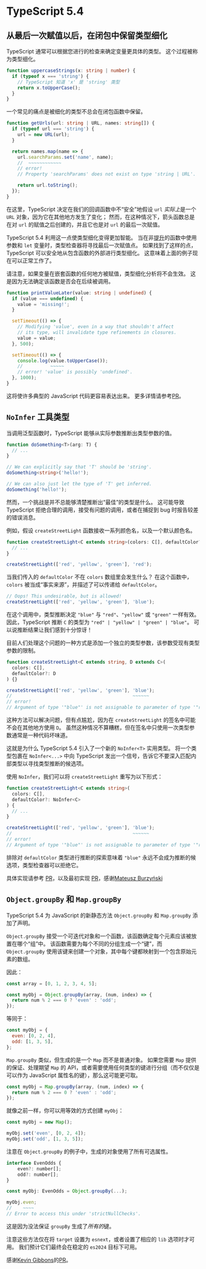# TypeScript 5.4

## 从最后一次赋值以后，在闭包中保留类型细化

TypeScript 通常可以根据您进行的检查来确定变量更具体的类型。
这个过程被称为类型细化。

```ts
function uppercaseStrings(x: string | number) {
  if (typeof x === 'string') {
    // TypeScript 知道 'x' 是 'string' 类型
    return x.toUpperCase();
  }
}
```

一个常见的痛点是被细化的类型不总会在闭包函数中保留。

```ts
function getUrls(url: string | URL, names: string[]) {
  if (typeof url === 'string') {
    url = new URL(url);
  }

  return names.map(name => {
    url.searchParams.set('name', name);
    //  ~~~~~~~~~~~~
    // error!
    // Property 'searchParams' does not exist on type 'string | URL'.

    return url.toString();
  });
}
```

在这里，TypeScript 决定在我们的回调函数中不“安全”地假设 `url` *实际上*是一个 `URL` 对象，因为它在其他地方发生了变化；
然而，在这种情况下，箭头函数总是在对 `url` 的赋值之后创建的，并且它也是对 `url` 的最后一次赋值。

TypeScript 5.4 利用这一点使类型细化变得更加智能。
当在非[提升](https://developer.mozilla.org/en-US/docs/Glossary/Hoisting)的函数中使用参数和 `let` 变量时，类型检查器将寻找最后一次赋值点。
如果找到了这样的点，TypeScript 可以安全地从包含函数的外部进行类型细化。
这意味着上面的例子现在可以正常工作了。

请注意，如果变量在嵌套函数的任何地方被赋值，类型细化分析将不会生效。
这是因为无法确定该函数是否会在后续被调用。

```ts
function printValueLater(value: string | undefined) {
  if (value === undefined) {
    value = 'missing!';
  }

  setTimeout(() => {
    // Modifying 'value', even in a way that shouldn't affect
    // its type, will invalidate type refinements in closures.
    value = value;
  }, 500);

  setTimeout(() => {
    console.log(value.toUpperCase());
    //          ~~~~~
    // error! 'value' is possibly 'undefined'.
  }, 1000);
}
```

这将使许多典型的 JavaScript 代码更容易表达出来。
更多详情请参考[PR](https://github.com/microsoft/TypeScript/pull/56908)。

## `NoInfer` 工具类型

当调用泛型函数时，TypeScript 能够从实际参数推断出类型参数的值。

```ts
function doSomething<T>(arg: T) {
  // ...
}

// We can explicitly say that 'T' should be 'string'.
doSomething<string>('hello!');

// We can also just let the type of 'T' get inferred.
doSomething('hello!');
```

然而，一个挑战是并不总能够清楚推断出“最佳”的类型是什么。
这可能导致 TypeScript 拒绝合理的调用，接受有问题的调用，或者在捕捉到 bug 时报告较差的错误消息。

例如，假设 `createStreetLight` 函数接收一系列颜色名，以及一个默认颜色名。

```ts
function createStreetLight<C extends string>(colors: C[], defaultColor?: C) {
  // ...
}

createStreetLight(['red', 'yellow', 'green'], 'red');
```

当我们传入的 `defaultColor` 不在 `colors` 数组里会发生什么？
在这个函数中，`colors` 被当成“事实来源”，并描述了可以传递给 `defaultColor`。

```ts
// Oops! This undesirable, but is allowed!
createStreetLight(['red', 'yellow', 'green'], 'blue');
```

在这个调用中，类型推断决定 `"blue"` 与 `"red"`、`"yellow"` 或 `"green"` 一样有效。
因此，TypeScript 推断 `C` 的类型为 `"red" | "yellow" | "green" | "blue"`。
可以说推断结果让我们感到十分惊讶！

目前人们处理这个问题的一种方式是添加一个独立的类型参数，该参数受现有类型参数的限制。

```ts
function createStreetLight<C extends string, D extends C>(
  colors: C[],
  defaultColor?: D
) {}

createStreetLight(['red', 'yellow', 'green'], 'blue');
//                                            ~~~~~~
// error!
// Argument of type '"blue"' is not assignable to parameter of type '"red" | "yellow" | "green" | undefined'.
```

这种方法可以解决问题，但有点尴尬，因为在 `createStreetLight` 的签名中可能不会在其他地方使用 `D`。
虽然这种情况不算糟糕，但在签名中只使用一次类型参数通常是一种代码坏味道。

这就是为什么 TypeScript 5.4 引入了一个新的 `NoInfer<T>` 实用类型。
将一个类型包裹在 `NoInfer<...>` 中向 TypeScript 发出一个信号，告诉它不要深入匹配内部类型以寻找类型推断的候选项。

使用 `NoInfer`，我们可以将 `createStreetLight` 重写为以下形式：

```ts
function createStreetLight<C extends string>(
  colors: C[],
  defaultColor?: NoInfer<C>
) {
  // ...
}

createStreetLight(['red', 'yellow', 'green'], 'blue');
//                                            ~~~~~~
// error!
// Argument of type '"blue"' is not assignable to parameter of type '"red" | "yellow" | "green" | undefined'.
```

排除对 `defaultColor` 类型进行推断的探索意味着 `"blue"` 永远不会成为推断的候选项，类型检查器可以拒绝它。

具体实现请参考 [PR](https://github.com/microsoft/TypeScript/pull/56794)，以及最初实现 [PR](https://github.com/microsoft/TypeScript/pull/52968)，感谢[Mateusz Burzyński](https://github.com/Andarist)

## `Object.groupBy` 和 `Map.groupBy`

TypeScript 5.4 为 JavaScript 的新静态方法 `Object.groupBy` 和 `Map.groupBy` 添加了声明。

`Object.groupBy` 接受一个可迭代对象和一个函数，该函数确定每个元素应该被放置在哪个“组”中。
该函数需要为每个不同的分组生成一个“键”，而 `Object.groupBy` 使用该键来创建一个对象，其中每个键都映射到一个包含原始元素的数组。

因此：

```js
const array = [0, 1, 2, 3, 4, 5];

const myObj = Object.groupBy(array, (num, index) => {
  return num % 2 === 0 ? 'even' : 'odd';
});
```

等同于：

```js
const myObj = {
  even: [0, 2, 4],
  odd: [1, 3, 5],
};
```

`Map.groupBy` 类似，但生成的是一个 `Map` 而不是普通对象。
如果您需要 `Map` 提供的保证、处理期望 `Map` 的 API，或者需要使用任何类型的键进行分组（而不仅仅是可以作为 JavaScript 属性名的键），那么这可能更可取。

```js
const myObj = Map.groupBy(array, (num, index) => {
  return num % 2 === 0 ? 'even' : 'odd';
});
```

就像之前一样，你可以用等效的方式创建 `myObj`：

```js
const myObj = new Map();

myObj.set('even', [0, 2, 4]);
myObj.set('odd', [1, 3, 5]);
```

注意在 `Object.groupBy` 的例子中，生成的对象使用了所有可选属性。

```js
interface EvenOdds {
    even?: number[];
    odd?: number[];
}

const myObj: EvenOdds = Object.groupBy(...);

myObj.even;
//    ~~~~
// Error to access this under 'strictNullChecks'.
```

这是因为没法保证 `groupBy` 生成了*所有的*键。

注意这些方法仅在将 `target` 设置为 `esnext`，或者设置了相应的 `lib` 选项时才可用。
我们预计它们最终会在稳定的 `es2024` 目标下可用。

感谢[Kevin Gibbons](https://github.com/bakkot)的[PR](https://github.com/microsoft/TypeScript/pull/56805)。
